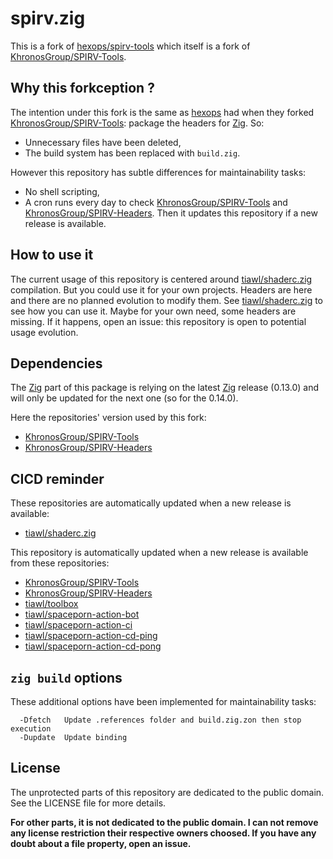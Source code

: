 # spirv.zig

This is a fork of [hexops/spirv-tools][1] which itself is a fork of [KhronosGroup/SPIRV-Tools][2].

## Why this forkception ?

The intention under this fork is the same as [hexops][11] had when they forked [KhronosGroup/SPIRV-Tools][2]: package the headers for [Zig][4]. So:
* Unnecessary files have been deleted,
* The build system has been replaced with `build.zig`.

However this repository has subtle differences for maintainability tasks:
* No shell scripting,
* A cron runs every day to check [KhronosGroup/SPIRV-Tools][2] and [KhronosGroup/SPIRV-Headers][3]. Then it updates this repository if a new release is available.

## How to use it

The current usage of this repository is centered around [tiawl/shaderc.zig][3] compilation. But you could use it for your own projects. Headers are here and there are no planned evolution to modify them. See [tiawl/shaderc.zig][3] to see how you can use it. Maybe for your own need, some headers are missing. If it happens, open an issue: this repository is open to potential usage evolution.

## Dependencies

The [Zig][4] part of this package is relying on the latest [Zig][4] release (0.13.0) and will only be updated for the next one (so for the 0.14.0).

Here the repositories' version used by this fork:
* [KhronosGroup/SPIRV-Tools](https://github.com/tiawl/spirv.zig/blob/trunk/.references/spirv-tools)
* [KhronosGroup/SPIRV-Headers](https://github.com/tiawl/spirv.zig/blob/trunk/.references/spirv)

## CICD reminder

These repositories are automatically updated when a new release is available:
* [tiawl/shaderc.zig][5]

This repository is automatically updated when a new release is available from these repositories:
* [KhronosGroup/SPIRV-Tools][2]
* [KhronosGroup/SPIRV-Headers][3]
* [tiawl/toolbox][6]
* [tiawl/spaceporn-action-bot][7]
* [tiawl/spaceporn-action-ci][8]
* [tiawl/spaceporn-action-cd-ping][9]
* [tiawl/spaceporn-action-cd-pong][10]

## `zig build` options

These additional options have been implemented for maintainability tasks:
```
  -Dfetch   Update .references folder and build.zig.zon then stop execution
  -Dupdate  Update binding
```

## License

The unprotected parts of this repository are dedicated to the public domain. See the LICENSE file for more details.

**For other parts, it is not dedicated to the public domain. I can not remove any license restriction their respective owners choosed. If you have any doubt about a file property, open an issue.**

[1]:https://github.com/hexops/spirv-tools
[2]:https://github.com/KhronosGroup/SPIRV-Tools
[3]:https://github.com/KhronosGroup/SPIRV-Headers
[4]:https://github.com/ziglang/zig
[5]:https://github.com/tiawl/shaderc.zig
[6]:https://github.com/tiawl/toolbox
[7]:https://github.com/tiawl/spaceporn-action-bot
[8]:https://github.com/tiawl/spaceporn-action-ci
[9]:https://github.com/tiawl/spaceporn-action-cd-ping
[10]:https://github.com/tiawl/spaceporn-action-cd-pong
[11]:https://github.com/hexops
